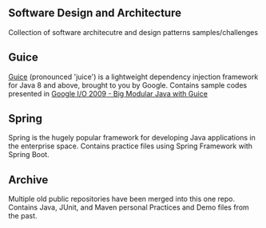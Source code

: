 ## Software Design and Architecture

Collection of software architecutre and design patterns samples/challenges

## Guice

[Guice](https://github.com/google/guice) (pronounced 'juice') is a lightweight dependency injection framework for Java 8 and above, brought to you by Google.
Contains sample codes presented in [Google I/O 2009 - Big Modular Java with Guice](https://youtu.be/hBVJbzAagfs)

## Spring

Spring is the hugely popular framework for developing Java applications in the enterprise space.
Contains practice files using Spring Framework with Spring Boot.

## Archive

Multiple old public repositories have been merged into this one repo.
Contains Java, JUnit, and Maven personal Practices and Demo files from the past.
